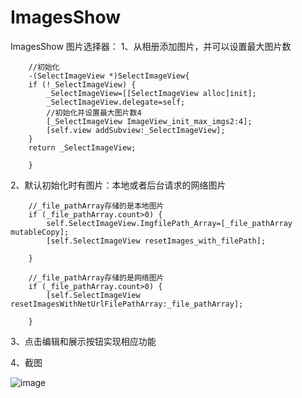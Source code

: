 # ImagesShow
ImagesShow
图片选择器：
1、从相册添加图片，并可以设置最大图片数

        //初始化
        -(SelectImageView *)SelectImageView{
        if (!_SelectImageView) {
            _SelectImageView=[[SelectImageView alloc]init];
            _SelectImageView.delegate=self;
            //初始化并设置最大图片数4
            [_SelectImageView ImageView_init_max_imgs2:4];
            [self.view addSubview:_SelectImageView];
        }
        return _SelectImageView;
        
        }


2、默认初始化时有图片：本地或者后台请求的网络图片

        //_file_pathArray存储的是本地图片
        if (_file_pathArray.count>0) {
            self.SelectImageView.ImgfilePath_Array=[_file_pathArray mutableCopy];
            [self.SelectImageView resetImages_with_filePath];
            
        }
 
        //_file_pathArray存储的是网络图片
        if (_file_pathArray.count>0) {
            [self.SelectImageView resetImagesWithNetUrlFilePathArray:_file_pathArray];
            
        }
     

3、点击编辑和展示按钮实现相应功能

4、截图

 ![image](https://github.com/niexiaobo/ImagesShow/blob/master/%E5%9B%BE%E8%A1%A8/imagesShow/chartUntitled.gif)

